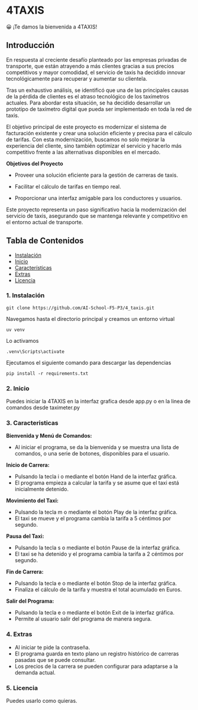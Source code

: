 # 4TAXIS

:grinning: ¡Te damos la bienvenida a 4TAXIS!

## Introducción

En respuesta al creciente desafío planteado por las empresas privadas de transporte, que están atrayendo a más clientes gracias a sus precios competitivos y mayor comodidad, el servicio de taxis ha decidido innovar tecnológicamente para recuperar y aumentar su clientela.

Tras un exhaustivo análisis, se identificó que una de las principales causas de la pérdida de clientes es el atraso tecnológico de los taxímetros actuales. Para abordar esta situación, se ha decidido desarrollar un prototipo de taxímetro digital que pueda ser implementado en toda la red de taxis.

El objetivo principal de este proyecto es modernizar el sistema de facturación existente y crear una solución eficiente y precisa para el cálculo de tarifas. Con esta modernización, buscamos no solo mejorar la experiencia del cliente, sino también optimizar el servicio y hacerlo más competitivo frente a las alternativas disponibles en el mercado.

**Objetivos del Proyecto**

- Proveer una solución eficiente para la gestión de carreras de taxis.

- Facilitar el cálculo de tarifas en tiempo real.

- Proporcionar una interfaz amigable para los conductores y usuarios.

Este proyecto representa un paso significativo hacia la modernización del servicio de taxis, asegurando que se mantenga relevante y competitivo en el entorno actual de transporte. 


## Tabla de Contenidos

- [Instalación](###instalación)
- [Inicio](###inicio)
- [Características](###características)
- [Extras](###extras)
- [Licencia](###licencia)


### 1. Instalación

    git clone https://github.com/AI-School-F5-P3/4_taxis.git

Navegamos hasta el directorio principal y creamos un entorno virtual
    
    uv venv

Lo activamos

    .venv\Scripts\activate

Ejecutamos el siguiente comando para descargar las dependencias

    pip install -r requirements.txt     


### 2. Inicio

Puedes iniciar la 4TAXIS en la interfaz grafica desde app.py o en la linea de comandos desde taximeter.py


### 3. Caracteristicas

**Bienvenida y Menú de Comandos:**
- Al iniciar el programa, se da la bienvenida y se muestra una lista de comandos, o una serie de botones, disponibles para el usuario.

**Inicio de Carrera:**
- Pulsando la tecla i o mediante el botón Hand de la interfaz gráfica.
- El programa empieza a calcular la tarifa y se asume que el taxi está inicialmente detenido.
        
**Movimiento del Taxi:**
- Pulsando la tecla m o mediante el botón Play de la interfaz gráfica.
- El taxi se mueve y el programa cambia la tarifa a 5 céntimos por segundo. 
        
**Pausa del Taxi:**
- Pulsando la tecla s o mediante el botón Pause de la interfaz gráfica.
- El taxi se ha detenido y el programa cambia la tarifa a 2 céntimos por segundo. 
     
**Fin de Carrera:**
- Pulsando la tecla e o mediante el botón Stop de la interfaz gráfica.
- Finaliza el cálculo de la tarifa y muestra el total acumulado en Euros.

**Salir del Programa:**
- Pulsando la tecla e o mediante el botón Exit de la interfaz gráfica.
- Permite al usuario salir del programa de manera segura.


### 4. Extras

- Al iniciar te pide la contraseña.
- El programa guarda en texto plano un registro histórico de carreras pasadas que se puede consultar.
- Los precios de la carrera se pueden configurar para adaptarse a la demanda actual.


### 5. Licencia

Puedes usarlo como quieras.